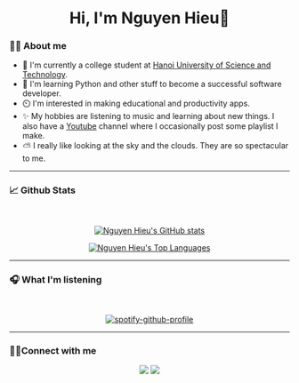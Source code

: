 <h1 align="center">Hi, I'm Nguyen Hieu👋 </h1>

### 👨‍💻 About me
- 🏫 I'm currently a college student at [Hanoi University of Science and Technology](https://en.hust.edu.vn/).
- 🐍 I'm learning Python and other stuff to become a successful software developer.
- ⏲️ I'm interested in making educational and productivity apps.
- ✨ My hobbies are listening to music and learning about new things. I also have a [Youtube](https://www.youtube.com/channel/UCrFSYPQc_GjAAXo6pEG3jTw) channel where I occasionally post some playlist I make.
- ⛅ I really like looking at the sky and the clouds. They are so spectacular to me.
<hr/>

### 📈 Github Stats
<br>
<div align="center"> 

  [![Nguyen Hieu's GitHub stats](https://github-readme-stats.vercel.app/api?username=hieu748159263&theme=gotham&count_private=true&show_icons=true)](https://github.com/anuraghazra/github-readme-stats)

</div>
<div align="center"> 

  [![Nguyen Hieu's Top Languages](https://github-readme-stats.vercel.app/api/top-langs/?username=hieu748159263&layout=compact&theme=gotham)](https://github.com/anuraghazra/github-readme-stats)

</div>
<hr/>

### 🎧 What I'm listening
<br>
<div align="center"> 

  [![spotify-github-profile](https://spotify-github-profile.vercel.app/api/view?uid=21dg5usxfls6uhkeqzmoz7ziq&cover_image=true&theme=default)](https://github.com/kittinan/spotify-github-profile)

</div>
<hr/>

### 🤝🏻Connect with me

<p align="center">
<a href="https://www.facebook.com/nguyenhoang.hieu.315/"><img src="https://img.icons8.com/clouds/100/000000/facebook-new.png"/></a>
<a href="https://www.youtube.com/channel/UCrFSYPQc_GjAAXo6pEG3jTw"><img src="https://img.icons8.com/clouds/100/000000/youtube-play.png"  /></a> 
</p>

